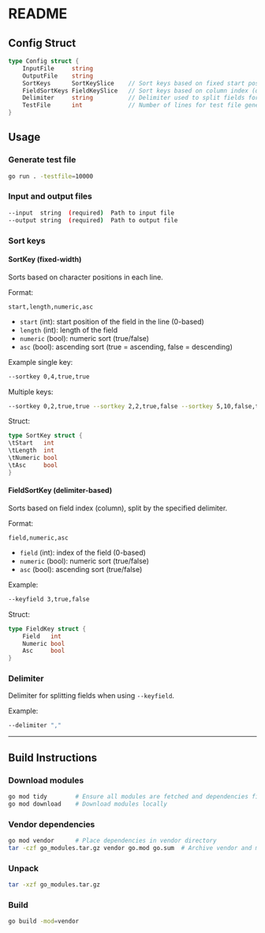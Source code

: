 # README

## Config Struct

```go
type Config struct {
    InputFile     string
    OutputFile    string
    SortKeys      SortKeySlice    // Sort keys based on fixed start position and length (fixed-width)
    FieldSortKeys FieldKeySlice   // Sort keys based on column index (delimiter-based)
    Delimiter     string          // Delimiter used to split fields for FieldSortKeys
    TestFile      int             // Number of lines for test file generation
}
```

## Usage

### Generate test file

```bash
go run . -testfile=10000
```

### Input and output files

```bash
--input  string  (required)  Path to input file  
--output string  (required)  Path to output file
```

### Sort keys

#### SortKey (fixed-width)

Sorts based on character positions in each line.

Format:

```
start,length,numeric,asc
```

- `start` (int): start position of the field in the line (0-based)  
- `length` (int): length of the field  
- `numeric` (bool): numeric sort (true/false)  
- `asc` (bool): ascending sort (true = ascending, false = descending)  

Example single key:

```bash
--sortkey 0,4,true,true
```

Multiple keys:

```bash
--sortkey 0,2,true,true --sortkey 2,2,true,false --sortkey 5,10,false,true --sortkey 15,10,false,false
```

Struct:

```go
type SortKey struct {
\tStart   int
\tLength  int
\tNumeric bool
\tAsc     bool
}
```

#### FieldSortKey (delimiter-based)

Sorts based on field index (column), split by the specified delimiter.

Format:

```
field,numeric,asc
```

- `field` (int): index of the field (0-based)  
- `numeric` (bool): numeric sort (true/false)  
- `asc` (bool): ascending sort (true/false)  

Example:

```bash
--keyfield 3,true,false
```

Struct:

```go
type FieldKey struct {
    Field   int
    Numeric bool
    Asc     bool
}
```

### Delimiter

Delimiter for splitting fields when using `--keyfield`.

Example:

```bash
--delimiter ","
```

---

## Build Instructions

### Download modules

```bash
go mod tidy        # Ensure all modules are fetched and dependencies fixed
go mod download    # Download modules locally
```

### Vendor dependencies

```bash
go mod vendor      # Place dependencies in vendor directory
tar -czf go_modules.tar.gz vendor go.mod go.sum  # Archive vendor and mod files
```

### Unpack

```bash
tar -xzf go_modules.tar.gz
```

### Build

```bash
go build -mod=vendor
```

